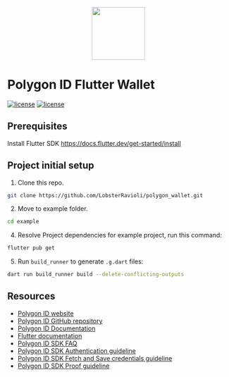<p align="center">
  <img src="example/assets/images/polygon_id_logo.svg" width="120" height="120">
</p>
 
# Polygon ID Flutter Wallet

[![license](https://img.shields.io/badge/license-Apache--2.0-blue.svg)](https://github.com/iden3/polygonid-flutter-sdk/blob/master/LICENSE-APACHE)
[![license](https://img.shields.io/badge/license-MIT-blue.svg)](https://github.com/iden3/polygonid-flutter-sdk/blob/master/LICENSE-MIT)

## Prerequisites
Install Flutter SDK https://docs.flutter.dev/get-started/install

## Project initial setup
1.  Clone this repo.
```bash
git clone https://github.com/LobsterRavioli/polygon_wallet.git
```

2. Move to example folder.
```bash
cd example
```

4. Resolve Project dependencies for example project, run this command:
```bash
flutter pub get
```

5. Run `build_runner` to generate `.g.dart` files:
```bash
dart run build_runner build --delete-conflicting-outputs
```

## Resources

- [Polygon ID website](https://polygon.technology/polygon-id/)
- [Polygon ID GitHub repository](https://github.com/0xPolygonId/)
- [Polygon ID Documentation](https://0xpolygonid.github.io/tutorials/)
- [Flutter documentation](https://flutter.dev/docs)
- [Polygon ID SDK FAQ](https://github.com/0xPolygonID/polygonid-flutter-sdk/blob/develop/FAQ.md)
- [Polygon ID SDK Authentication guideline](https://github.com/0xPolygonID/polygonid-flutter-sdk/blob/develop/AUTH.md)
- [Polygon ID SDK Fetch and Save credentials guideline](https://github.com/0xPolygonID/polygonid-flutter-sdk/blob/develop/FETCH_CRED.md)
- [Polygon ID SDK Proof guideline](https://github.com/0xPolygonID/polygonid-flutter-sdk/blob/develop/PROOF.md)
